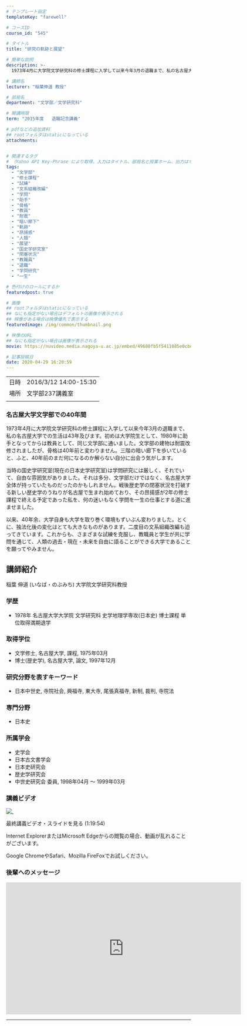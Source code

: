 ```yaml
---
# テンプレート指定
templateKey: "farewell"

# コースID
course_id: "545"

# タイトル
title: "研究の軌跡と展望"

# 簡単な説明
description: >-
  1973年4月に大学院文学研究科の修士課程に入学して以来今年3月の退職まで、私の名古屋大学での生活は43年及びます。初めは大学院生として、1980年に助手となってからは教員として、同じ文学部に通いました。文学部の建物は耐震改修されましたが、骨格は40年前と変わりません。三階の暗い廊下を歩いていると、ふと、40年前のまだ何になるのか解らない自分に出会う気がします。当時の国史学研究室(現在の日 ....

# 講師名
lecturer: "稲葉伸道 教授"

# 部局名
department: "文学部／文学研究科"

# 開講時限
term: "2015年度	退職記念講義"

# pdfなどの追加資料
## rootフォルダはstaticになっている
attachments:


# 関連するタグ
# （Yahoo API Key-Phrase により取得。入力はタイトル、部局名と授業ホーム、出力はキーフレーズ（tags））
tags:
  - "文学部"
  - "修士課程"
  - "試練"
  - "文系組織改編"
  - "学問"
  - "助手"
  - "骨格"
  - "教員"
  - "耐震"
  - "暗い廊下"
  - "軌跡"
  - "昂揚感"
  - "人類"
  - "展望"
  - "国史学研究室"
  - "閉塞状況"
  - "教職員"
  - "退職"
  - "学問研究"
  - "一生"

# 色付けのロールにするか
featuredpost: true

# 画像
## rootフォルダはstaticになっている
## なにも指定がない場合はデフォルトの画像が表示される
## 映像がある場合は映像優先で表示する
featuredimage: /img/common/thumbnail.png

# 映像のURL
## なにも指定がない場合は画像が表示される
movie: https://nuvideo.media.nagoya-u.ac.jp/embed/49680fb5f5411085e0cbe2b528d37853a45e80c1

# 記事投稿日
date: 2020-04-29 16:20:59
---
```


|   |   |
|---|---|
| 日時 | 2016/3/12  14:00-15:30 |
| 場所 | 文学部237講義室 |
|   |   |


### 名古屋大学文学部での40年間

1973年4月に大学院文学研究科の修士課程に入学して以来今年3月の退職まで、私の名古屋大学での生活は43年及びます。初めは大学院生として、1980年に助手となってからは教員として、同じ文学部に通いました。文学部の建物は耐震改修されましたが、骨格は40年前と変わりません。三階の暗い廊下を歩いていると、ふと、40年前のまだ何になるのか解らない自分に出会う気がします。

当時の国史学研究室(現在の日本史学研究室)は学問研究には厳しく、それでいて、自由な雰囲気がありました。それは多分、文学部だけではなく、名古屋大学全体が持っていたものだったのかもしれません。戦後歴史学の閉塞状況を打破する新しい歴史学のうねりが名古屋で生まれ始めており、その昂揚感が2年の修士課程で終える予定であった私を、何の迷いもなく学問を一生の仕事とする道に進ませました。

以来、40年余、大学自身も大学を取り巻く環境もずいぶん変わりました。とくに、独法化後の変化はとても大きなものがあります。二度目の文系組織改編も迫ってきています。これからも、さまざまな試練を克服し、教職員と学生が共に学問を通じて、人類の過去・現在・未来を自由に語ることができる大学であることを願ってやみません。


## 講師紹介

稲葉 伸道 (いなば・のぶみち) 大学院文学研究科教授

### 学歴

* 1978年 名古屋大学大学院 文学研究科 史学地理学専攻(日本史) 博士課程 単位取得満期退学

### 取得学位

* 文学修士, 名古屋大学, 課程, 1975年03月
* 博士(歴史学), 名古屋大学, 論文, 1997年12月

### 研究分野を表すキーワード

* 日本中世史, 寺院社会, 興福寺, 東大寺, 尾張真福寺, 新制, 裁判, 寺院法

### 専門分野

* 日本史

### 所属学会

* 史学会
* 日本古文書学会
* 日本史研究会
* 歴史学研究会
* 中世史研究会 委員, 1998年04月 ～ 1999年03月


### 講義ビデオ

[![&nbsp;](https://ocw.nagoya-u.jp/files/545/inaver2.jpg) ](https://nuvideo.media.nagoya-u.ac.jp/embed/49680fb5f5411085e0cbe2b528d37853a45e80c1)

最終講義ビデオ・スライドを見る (1:19:54)



Internet ExplorerまたはMicrosoft Edgeからの閲覧の場合、動画が乱れることがございます。

Google ChromeやSafari、Mozilla FireFoxでお試しください。

### 後輩へのメッセージ

<iframe src="https://nuvideo.media.nagoya-u.ac.jp/embed/acd7e2e5e85a6b82576c17d020a2f5b3f4dd2d18" width="640" height="360" frameborder="0" allowfullscreen></iframe>



-----